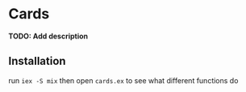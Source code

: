 # Cards

**TODO: Add description**

## Installation

run ```iex -S mix```
then open ```cards.ex``` to see what different functions do 
